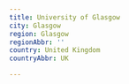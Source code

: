 ```yaml
---
title: University of Glasgow
city: Glasgow
region: Glasgow
regionAbbr: ''
country: United Kingdom
countryAbbr: UK

---
```

